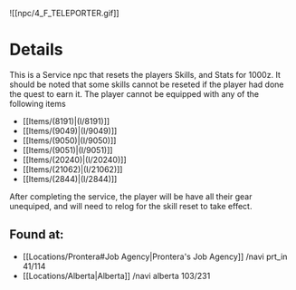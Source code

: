![[npc/4_F_TELEPORTER.gif]]
# Details
This is a Service npc that resets the players Skills, and Stats for 1000z. 
It should be noted that some skills cannot be reseted if the player had done the quest to earn it.
The player cannot be equipped with any of the following items
+ [[Items/(8191)|(I/8191)]]
+ [[Items/(9049)|(I/9049)]]
+ [[Items/(9050)|(I/9050)]]
+ [[Items/(9051)|(I/9051)]]
+ [[Items/(20240)|(I/20240)]]
+ [[Items/(21062)|(I/21062)]]
+ [[Items/(2844)|(I/2844)]]

After completing the service, the player will be have all their gear unequiped, and will need to relog for the skill reset to take effect. 

## Found at:
+ [[Locations/Prontera#Job Agency|Prontera's Job Agency]] /navi prt_in 41/114
+ [[Locations/Alberta|Alberta]] /navi alberta 103/231